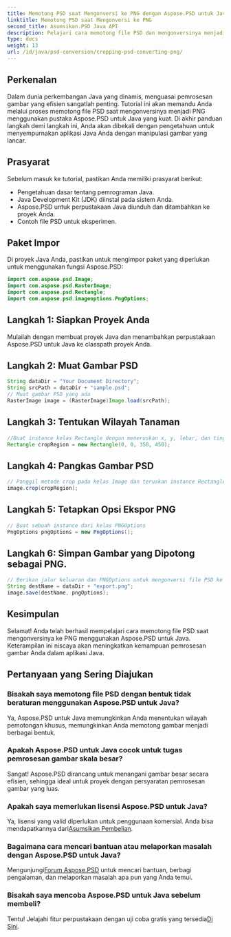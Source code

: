 ```yaml
---
title: Memotong PSD saat Mengonversi ke PNG dengan Aspose.PSD untuk Java
linktitle: Memotong PSD saat Mengonversi ke PNG
second_title: Asumsikan.PSD Java API
description: Pelajari cara memotong file PSD dan mengonversinya menjadi PNG menggunakan Aspose.PSD untuk Java. Sempurnakan aplikasi Java Anda dengan pemrosesan gambar yang efisien.
type: docs
weight: 13
url: /id/java/psd-conversion/cropping-psd-converting-png/
---
```

## Perkenalan
Dalam dunia perkembangan Java yang dinamis, menguasai pemrosesan gambar yang efisien sangatlah penting. Tutorial ini akan memandu Anda melalui proses memotong file PSD saat mengonversinya menjadi PNG menggunakan pustaka Aspose.PSD untuk Java yang kuat. Di akhir panduan langkah demi langkah ini, Anda akan dibekali dengan pengetahuan untuk menyempurnakan aplikasi Java Anda dengan manipulasi gambar yang lancar.
## Prasyarat
Sebelum masuk ke tutorial, pastikan Anda memiliki prasyarat berikut:
- Pengetahuan dasar tentang pemrograman Java.
- Java Development Kit (JDK) diinstal pada sistem Anda.
- Aspose.PSD untuk perpustakaan Java diunduh dan ditambahkan ke proyek Anda.
- Contoh file PSD untuk eksperimen.
## Paket Impor
Di proyek Java Anda, pastikan untuk mengimpor paket yang diperlukan untuk menggunakan fungsi Aspose.PSD:
```java
import com.aspose.psd.Image;
import com.aspose.psd.RasterImage;
import com.aspose.psd.Rectangle;
import com.aspose.psd.imageoptions.PngOptions;
```
## Langkah 1: Siapkan Proyek Anda
Mulailah dengan membuat proyek Java dan menambahkan perpustakaan Aspose.PSD untuk Java ke classpath proyek Anda.
## Langkah 2: Muat Gambar PSD
```java
String dataDir = "Your Document Directory";
String srcPath = dataDir + "sample.psd";
// Muat gambar PSD yang ada
RasterImage image = (RasterImage)Image.load(srcPath);
```
## Langkah 3: Tentukan Wilayah Tanaman
```java
//Buat instance kelas Rectangle dengan meneruskan x, y, lebar, dan tinggi
Rectangle cropRegion = new Rectangle(0, 0, 350, 450);
```
## Langkah 4: Pangkas Gambar PSD
```java
// Panggil metode crop pada kelas Image dan teruskan instance Rectangle
image.crop(cropRegion);
```
## Langkah 5: Tetapkan Opsi Ekspor PNG
```java
// Buat sebuah instance dari kelas PNGOptions
PngOptions pngOptions = new PngOptions();
```
## Langkah 6: Simpan Gambar yang Dipotong sebagai PNG.
```java
// Berikan jalur keluaran dan PNGOptions untuk mengonversi file PSD ke PNG dan menyimpan hasilnya
String destName = dataDir + "export.png";
image.save(destName, pngOptions);
```
## Kesimpulan
Selamat! Anda telah berhasil mempelajari cara memotong file PSD saat mengonversinya ke PNG menggunakan Aspose.PSD untuk Java. Keterampilan ini niscaya akan meningkatkan kemampuan pemrosesan gambar Anda dalam aplikasi Java.
## Pertanyaan yang Sering Diajukan
### Bisakah saya memotong file PSD dengan bentuk tidak beraturan menggunakan Aspose.PSD untuk Java?
Ya, Aspose.PSD untuk Java memungkinkan Anda menentukan wilayah pemotongan khusus, memungkinkan Anda memotong gambar menjadi berbagai bentuk.
### Apakah Aspose.PSD untuk Java cocok untuk tugas pemrosesan gambar skala besar?
Sangat! Aspose.PSD dirancang untuk menangani gambar besar secara efisien, sehingga ideal untuk proyek dengan persyaratan pemrosesan gambar yang luas.
### Apakah saya memerlukan lisensi Aspose.PSD untuk Java?
 Ya, lisensi yang valid diperlukan untuk penggunaan komersial. Anda bisa mendapatkannya dari[Asumsikan Pembelian](https://purchase.aspose.com/buy).
### Bagaimana cara mencari bantuan atau melaporkan masalah dengan Aspose.PSD untuk Java?
 Mengunjungi[Forum Aspose.PSD](https://forum.aspose.com/c/psd/34) untuk mencari bantuan, berbagi pengalaman, dan melaporkan masalah apa pun yang Anda temui.
### Bisakah saya mencoba Aspose.PSD untuk Java sebelum membeli?
 Tentu! Jelajahi fitur perpustakaan dengan uji coba gratis yang tersedia[Di Sini](https://releases.aspose.com/).